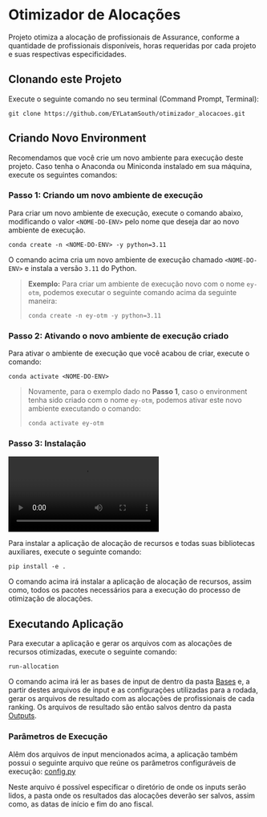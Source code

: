 # Otimizador de Alocações

Projeto otimiza a alocação de profissionais de Assurance, conforme
a quantidade de profissionais disponíveis, horas requeridas por cada projeto e
suas respectivas especificidades.

## Clonando este Projeto

Execute o seguinte comando no seu terminal (Command Prompt, Terminal):

```console
git clone https://github.com/EYLatamSouth/otimizador_alocacoes.git
```


## Criando Novo Environment

Recomendamos que você crie um novo ambiente para execução deste projeto.
Caso tenha o Anaconda ou Miniconda instalado em sua máquina, execute os 
seguintes comandos:

### Passo 1: Criando um novo ambiente de execução

Para criar um novo ambiente de execução, execute o comando abaixo, 
modificando o valor `<NOME-DO-ENV>` pelo nome que deseja dar ao novo 
ambiente de execução.

```console
conda create -n <NOME-DO-ENV> -y python=3.11 
```

O comando acima cria um novo ambiente de execução chamado `<NOME-DO-ENV>` e 
instala a versão `3.11` do Python.

> **Exemplo:** Para criar um ambiente de execução novo com o nome `ey-otm`,
> podemos executar o seguinte comando acima da seguinte maneira:
> 
> ```console
> conda create -n ey-otm -y python=3.11 
> ```

### Passo 2: Ativando o novo ambiente de execução criado

Para ativar o ambiente de execução que você acabou de criar, execute o comando:

```console
conda activate <NOME-DO-ENV>
```

> Novamente, para o exemplo dado no **Passo 1**, caso o environment tenha
> sido criado com o nome `ey-otm`, podemos ativar este novo ambiente
> executando o comando:
> 
> ```console
> conda activate ey-otm
> ```

### Passo 3: Instalação

![](https://github.com/EYLatamSouth/otimizador_alocacoes/blob/e37ba11952b648221f0cdb6abee5f551f02fe741/Resources/Instalando%20Aplica%C3%A7%C3%A3o.mp4)

Para instalar a aplicação de alocação de recursos e todas suas bibliotecas
auxiliares, execute o seguinte comando:

```console
pip install -e .
```

O comando acima irá instalar a aplicação de alocação de recursos, assim como,
todos os pacotes necessários para a execução do processo de otimização de
alocações.

## Executando Aplicação

Para executar a aplicação e gerar os arquivos com as alocações de
recursos otimizadas, execute o seguinte comando:

```console
run-allocation
```

O comando acima irá ler as bases de input de dentro da pasta [Bases](/Bases)
e, a partir destes arquivos de input e as configurações utilizadas para
a rodada, gerar os arquivos de resultado com as alocações de profissionais
de cada ranking. Os arquivos de resultado são então salvos dentro da pasta
[Outputs](/Outputs).

### Parâmetros de Execução

Alêm dos arquivos de input mencionados acima, a aplicação também possui o 
seguinte arquivo que reúne os parâmetros configuráveis de execução: [config.py](/src/allocpro/config.py)

Neste arquivo é possível especificar o diretório de onde os inputs serão lidos,
a pasta onde os resultados das alocações deverão ser salvos, assim como,
as datas de início e fim do ano fiscal.

